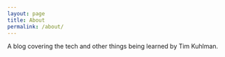 ```yaml
---
layout: page
title: About
permalink: /about/
---
```


A blog covering the tech and other things being learned by Tim Kuhlman.
